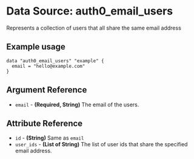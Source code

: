 # Data Source: auth0_email_users
Represents a collection of users that all share the same email address
## Example usage
```hcl
data "auth0_email_users" "example" {
  email = "hello@example.com"
}
```
## Argument Reference
* `email` - **(Required, String)** The email of the users.
## Attribute Reference
* `id` - **(String)** Same as `email`
* `user_ids` - **(List of String)** The list of user ids that share the specified email address.
